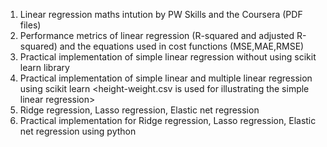1. Linear regression maths intution by PW Skills and the Coursera (PDF files)
2. Performance metrics of linear regression (R-squared and adjusted R-squared) and the equations used in cost functions (MSE,MAE,RMSE)
3. Practical implementation of simple linear regression without using scikit learn library
5. Practical implementation of simple linear and multiple linear regression using scikit learn <height-weight.csv is used for illustrating the simple linear regression>
6. Ridge regression, Lasso regression, Elastic net regression
7. Practical implementation for Ridge regression, Lasso regression, Elastic net regression using python
